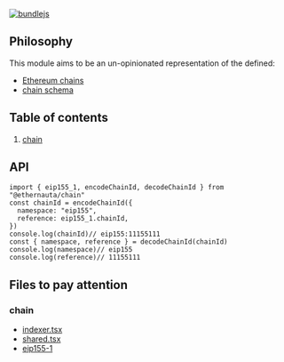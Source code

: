 [![bundlejs](https://deno.bundlejs.com/badge?q=@ethernauta/chain@0.0.10&treeshake=[*])](https://deno.bundlejs.com/badge?q=@ethernauta/chain@0.0.10&treeshake=[*])

## Philosophy

This module aims to be an un-opinionated representation of the defined:

- [Ethereum chains](https://github.com/ethereum-lists/chains/tree/master/_data/chains)
- [chain schema](https://github.com/ethereum-lists/chains/blob/master/tools/schema/chainSchema.json)

## Table of contents

1. [chain](#chain)

## API

```tsx
import { eip155_1, encodeChainId, decodeChainId } from "@ethernauta/chain"
const chainId = encodeChainId({
  namespace: "eip155",
  reference: eip155_1.chainId,
}) 
console.log(chainId)// eip155:11155111
const { namespace, reference } = decodeChainId(chainId)
console.log(namespace)// eip155
console.log(reference)// 11155111
```

## Files to pay attention

### chain

- [indexer.tsx](src/indexer.ts)
- [shared.tsx](src/chain/shared.ts)
- [eip155-1](src/chain/eip155/eip155-1.ts)
